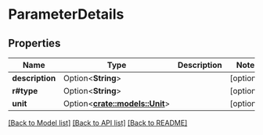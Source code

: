 # ParameterDetails

## Properties

Name | Type | Description | Notes
------------ | ------------- | ------------- | -------------
**description** | Option<**String**> |  | [optional]
**r#type** | Option<**String**> |  | [optional]
**unit** | Option<[**crate::models::Unit**](Unit.md)> |  | [optional]

[[Back to Model list]](../README.md#documentation-for-models) [[Back to API list]](../README.md#documentation-for-api-endpoints) [[Back to README]](../README.md)


